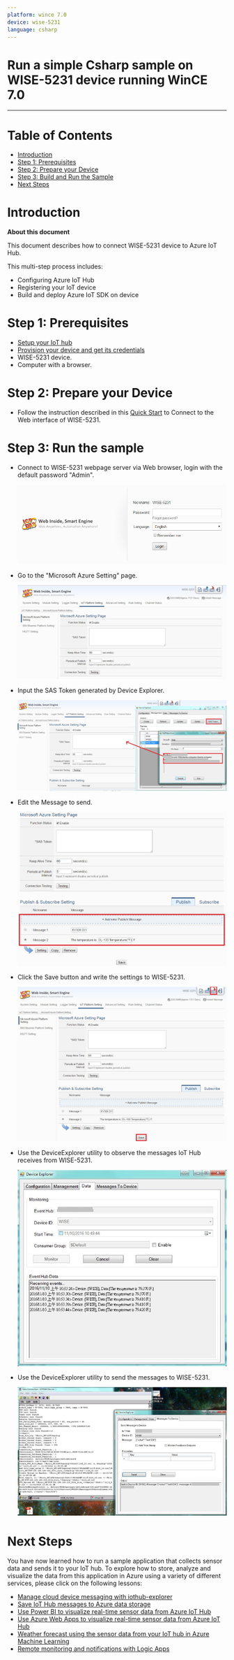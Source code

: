 ```yaml
---
platform: wince 7.0
device: wise-5231
language: csharp
---
```


Run a simple Csharp sample on WISE-5231 device running WinCE 7.0
===
---

# Table of Contents

-   [Introduction](#Introduction)
-   [Step 1: Prerequisites](#Step-1-Prerequisites)
-   [Step 2: Prepare your Device](#Step-2-PrepareDevice)
-   [Step 3: Build and Run the Sample](#Step-3-Build)
-   [Next Steps](#NextSteps)

<a name="Introduction"></a>
# Introduction

**About this document**

This document describes how to connect WISE-5231 device to Azure IoT Hub.

This multi-step process includes:
-   Configuring Azure IoT Hub
-   Registering your IoT device
-   Build and deploy Azure IoT SDK on device

<a name="Step-1-Prerequisites"></a>
# Step 1: Prerequisites

-   [Setup your IoT hub][lnk-setup-iot-hub]
-   [Provision your device and get its credentials][lnk-manage-iot-hub]
-   WISE-5231 device. 
-   Computer with a browser.

 
<a name="Step-2-PrepareDevice"></a>
# Step 2: Prepare your Device

-   Follow the instruction described in this [Quick Start](http://wise.icpdas.com/downloads/manual/WISE-52xx_quick%20start_v1.0.3.pdf) to Connect to the Web interface of WISE-5231.


<a name="Step-3-Build"></a>
# Step 3: Run the sample

-   Connect to WISE-5231 webpage server via Web browser, login with the default password "Admin".

    ![wise5231\_step1](media/wise5231-1.png)

-   Go to the "Microsoft Azure Setting" page.

    ![wise5231\_step2](media/wise5231-2.png)

-   Input the SAS Token generated by Device Explorer.

    ![wise5231\_step3](media/wise5231-3.png)

-   Edit the Message to send.

    ![wise5231\_step4](media/wise5231-4.png)

-   Click the Save button and write the settings to WISE-5231.

    ![wise5231\_step5](media/wise5231-5.png)

-   Use the DeviceExplorer utility to observe the messages IoT Hub receives from WISE-5231.

    ![wise5231\_step6](media/wise5231-6.png)

-   Use the DeviceExplorer utility to send the messages to WISE-5231.

    ![wise5231\_step7](media/wise5231-7.png)


<a name="NextSteps"></a>
# Next Steps

You have now learned how to run a sample application that collects sensor data and sends it to your IoT hub. To explore how to store, analyze and visualize the data from this application in Azure using a variety of different services, please click on the following lessons:

-   [Manage cloud device messaging with iothub-explorer]
-   [Save IoT Hub messages to Azure data storage]
-   [Use Power BI to visualize real-time sensor data from Azure IoT Hub]
-   [Use Azure Web Apps to visualize real-time sensor data from Azure IoT Hub]
-   [Weather forecast using the sensor data from your IoT hub in Azure Machine Learning]
-   [Remote monitoring and notifications with Logic Apps]   

[Manage cloud device messaging with iothub-explorer]: https://docs.microsoft.com/en-us/azure/iot-hub/iot-hub-explorer-cloud-device-messaging
[Save IoT Hub messages to Azure data storage]: https://docs.microsoft.com/en-us/azure/iot-hub/iot-hub-store-data-in-azure-table-storage
[Use Power BI to visualize real-time sensor data from Azure IoT Hub]: https://docs.microsoft.com/en-us/azure/iot-hub/iot-hub-live-data-visualization-in-power-bi
[Use Azure Web Apps to visualize real-time sensor data from Azure IoT Hub]: https://docs.microsoft.com/en-us/azure/iot-hub/iot-hub-live-data-visualization-in-web-apps
[Weather forecast using the sensor data from your IoT hub in Azure Machine Learning]: https://docs.microsoft.com/en-us/azure/iot-hub/iot-hub-weather-forecast-machine-learning
[Remote monitoring and notifications with Logic Apps]: https://docs.microsoft.com/en-us/azure/iot-hub/iot-hub-monitoring-notifications-with-azure-logic-apps
[lnk-setup-iot-hub]: ../setup_iothub.md
[lnk-manage-iot-hub]: ../manage_iot_hub.md

